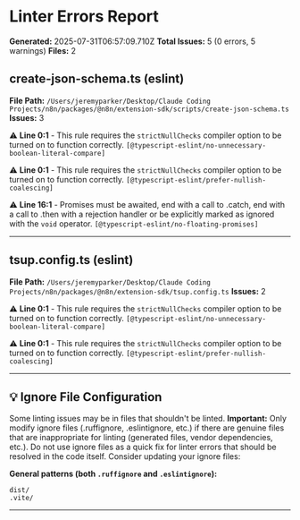 # Linter Errors Report

**Generated:** 2025-07-31T06:57:09.710Z
**Total Issues:** 5 (0 errors, 5 warnings)
**Files:** 2

## create-json-schema.ts (eslint)

**File Path:** `/Users/jeremyparker/Desktop/Claude Coding Projects/n8n/packages/@n8n/extension-sdk/scripts/create-json-schema.ts`
**Issues:** 3

⚠️ **Line 0:1** - This rule requires the `strictNullChecks` compiler option to be turned on to function correctly. `[@typescript-eslint/no-unnecessary-boolean-literal-compare]`

⚠️ **Line 0:1** - This rule requires the `strictNullChecks` compiler option to be turned on to function correctly. `[@typescript-eslint/prefer-nullish-coalescing]`

⚠️ **Line 16:1** - Promises must be awaited, end with a call to .catch, end with a call to .then with a rejection handler or be explicitly marked as ignored with the `void` operator. `[@typescript-eslint/no-floating-promises]`

---

## tsup.config.ts (eslint)

**File Path:** `/Users/jeremyparker/Desktop/Claude Coding Projects/n8n/packages/@n8n/extension-sdk/tsup.config.ts`
**Issues:** 2

⚠️ **Line 0:1** - This rule requires the `strictNullChecks` compiler option to be turned on to function correctly. `[@typescript-eslint/no-unnecessary-boolean-literal-compare]`

⚠️ **Line 0:1** - This rule requires the `strictNullChecks` compiler option to be turned on to function correctly. `[@typescript-eslint/prefer-nullish-coalescing]`

---

## 💡 Ignore File Configuration

Some linting issues may be in files that shouldn't be linted. **Important:** Only modify ignore files (.ruffignore, .eslintignore, etc.) if there are genuine files that are inappropriate for linting (generated files, vendor dependencies, etc.). Do not use ignore files as a quick fix for linter errors that should be resolved in the code itself. Consider updating your ignore files:

**General patterns (both `.ruffignore` and `.eslintignore`):**
```
dist/
.vite/
```

---

